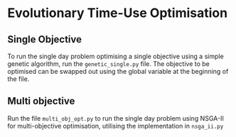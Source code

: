 # Evolutionary Time-Use Optimisation

## Single Objective

To run the single day problem optimising a single objective using a simple genetic algorithm, run the `genetic_single.py` file. The objective to be optimised can be swapped out using the global variable at the beginning of the file.

## Multi objective

Run the file `multi_obj_opt.py` to run the single day problem using NSGA-II for multi-objective optimisation, utilising the implementation in `nsga_ii.py`